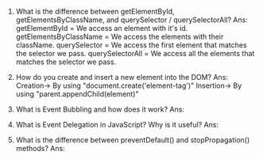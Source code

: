 1. What is the difference between getElementById, getElementsByClassName, and querySelector / querySelectorAll?
Ans: 
getElementById = We access an element with it's id.
getElementsByClassName = We access the elements with their className.
querySelector = We access the first element that matches the selector we pass.
querySelectorAll = We access all the elements that matches the selector we pass.

2. How do you create and insert a new element into the DOM?
Ans: 
Creation-> By using "document.create('element-tag')"
Insertion-> By using "parent.appendChild(element)"

3. What is Event Bubbling and how does it work?
Ans:

4. What is Event Delegation in JavaScript? Why is it useful?
Ans:

5. What is the difference between preventDefault() and stopPropagation() methods?
Ans: